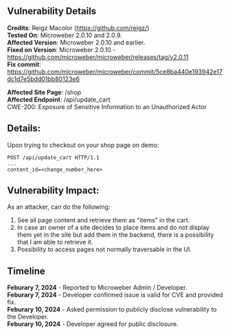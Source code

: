 ## Vulnerability Details


**Credits**: Reigz Macolor (https://github.com/reigz/)<br/>
**Tested On**: Microweber 2.0.10 and 2.0.9.<br/>
**Affected Version**: Microweber 2.0.10  and earlier.<br/>
**Fixed on Version**: Microweber 2.0.10 - https://github.com/microweber/microweber/releases/tag/v2.0.11<br/>
**Fix commit**: https://github.com/microweber/microweber/commit/5ce8ba440e193942e17dc1d7e5bdd01bb80123e6

**Affected Site Page**: /shop<br/>
**Affected Endpoint**: /api/update_cart<br/>
CWE-200: Exposure of Sensitive Information to an Unauthorized Actor

## **Details:**
Upon trying to checkout on your shop page on demo:

~~~http
POST /api/update_cart HTTP/1.1
...
content_id=<change_number_here>
~~~

## **Vulnerability Impact:**
As an attacker, can do the following:
1. See all page content and retrieve them as "items" in the cart.
2. In case an owner of a site decides to place items and do not display them yet in the site but add them in the backend, there is a possibility that I am able to retrieve it.
3. Possibility to access pages not normally traversable in the UI.

## **Timeline**

**Feburary 7, 2024** - Reported to Microweber Admin / Developer.<br/>
**Feburary 7, 2024** - Developer confirmed issue is valid for CVE and provided fix.<br/>
**Feburary 10, 2024** - Asked permission to publicly disclose vulnerability to the Developer.<br/>
**Feburary 10, 2024** - Developer agreed for public disclosure.
